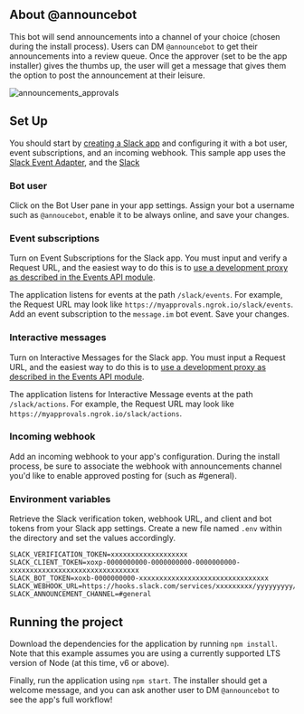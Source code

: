 ## About @announcebot

This bot will send announcements into a channel of your choice (chosen during the install process). Users can DM `@announcebot` to get their announcements into a review queue. Once the approver (set to be the app installer) gives the thumbs up, the user will get a message that gives them the option to post the announcement at their leisure.

![announcements_approvals](https://user-images.githubusercontent.com/700173/27061536-9446d3b6-4f99-11e7-8e55-d019764de7ca.gif)

## Set Up

You should start by [creating a Slack app](https://api.slack.com/slack-apps) and configuring it
with a bot user, event subscriptions, and an incoming webhook. This sample app uses the
[Slack Event Adapter](https://github.com/slackapi/node-slack-events-api), and the [Slack ](https://github.com/slackapi/node-slack-interactive-messages)

### Bot user

Click on the Bot User pane in your app settings. Assign your bot a username such as
`@annoucebot`, enable it to be always online, and save your changes.

### Event subscriptions

Turn on Event Subscriptions for the Slack app. You must input and verify a Request URL, and the
easiest way to do this is to
[use a development proxy as described in the Events API module](https://github.com/slackapi/node-slack-events-api#configuration).

The application listens for events at the path `/slack/events`. For example, the Request URL may
look like `https://myapprovals.ngrok.io/slack/events`.
Add an event subscription to the `message.im` bot event. Save your changes.

### Interactive messages

Turn on Interactive Messages for the Slack app. You must input a Request URL, and the
easiest way to do this is to
[use a development proxy as described in the Events API module](https://github.com/slackapi/node-slack-events-api#configuration).

The application listens for Interactive Message events at the path `/slack/actions`. For example, the Request URL may
look like `https://myapprovals.ngrok.io/slack/actions`.

### Incoming webhook

Add an incoming webhook to your app's configuration. During the install process, be sure to associate the webhook with announcements channel you'd like to enable approved posting for (such as #general).

### Environment variables

Retrieve the Slack verification token, webhook URL, and client and bot tokens from your Slack app settings.
Create a new file named `.env` within the directory and set the values accordingly.

```
SLACK_VERIFICATION_TOKEN=xxxxxxxxxxxxxxxxxxx
SLACK_CLIENT_TOKEN=xoxp-0000000000-0000000000-0000000000-xxxxxxxxxxxxxxxxxxxxxxxxxxxxxxxx
SLACK_BOT_TOKEN=xoxb-0000000000-xxxxxxxxxxxxxxxxxxxxxxxxxxxxxxxx
SLACK_WEBHOOK_URL=https://hooks.slack.com/services/xxxxxxxxx/yyyyyyyyy/zzzzzzzzzzzzzzzzzzzzzzzz
SLACK_ANNOUNCEMENT_CHANNEL=#general
```

## Running the project

Download the dependencies for the application by running `npm install`. Note that this
example assumes you are using a currently supported LTS version of Node (at this time, v6 or above).

Finally, run the application using `npm start`. The installer should get a welcome message, and you can ask another user to DM `@announcebot` to see the app's full workflow!
